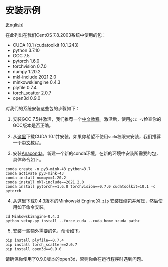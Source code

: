 # 安装示例

[[English]](INSTALL.md)

在此列出在我们CentOS 7.8.2003系统中使用的包：

- CUDA 10.1 (cudatoolkit 10.1.243)
- python 3.7.10
- GCC 7.5
- pytorch 1.6.0
- torchvision 0.7.0
- numpy 1.20.2
- mkl-include 2021.2.0
- minkowskiengine 0.4.3
- plyfile 0.7.4
- torch_scatter 2.0.7
- open3d 0.9.0

对我们的系统安装这些包的步骤如下：

1. 安装GCC 7.5并激活，我们推荐一个[中文教程](https://blog.csdn.net/Together_CZ/article/details/106279287)。激活后，使用`gcc -v`检查你的GCC版本是否正确。

2. 从[这里](https://developer.nvidia.com/cuda-10.1-download-archive-update2?target_os=Linux&target_arch=x86_64&target_distro=CentOS&target_version=7&target_type=runfilelocal)下载CUDA 10.1并安装，如果你希望不使用`sudo`权限来安装，我们推荐一个[中文教程](https://blog.csdn.net/qq_35498453/article/details/110532839)。

3. 安装[Anaconda](https://www.anaconda.com/)。新建一个新的conda环境，在新的环境中安装所需要的包，具体命令如下。

``` 
conda create -n py3-mink-43 python=3.7
conda activate py3-mink-43
conda install numpy==1.20.2
conda install mkl-include==2021.2.0
conda install pytorch==1.6.0 torchvision==0.7.0 cudatoolkit=10.1 -c pytorch
``` 

4. 从[这里](https://github.com/NVIDIA/MinkowskiEngine/archive/refs/tags/v0.4.3.zip)下载0.4.3版本的Minkowski Engine的`.zip` 安装压缩包并解压，然后使用如下命令安装。

``` 
cd MinkowskiEngine-0.4.3
python setup.py install --force_cuda --cuda_home <cuda path>

``` 

5. 安装一些额外需要的包，命令如下。

```
pip install plyfile==0.7.4
pip install torch_scatter==2.0.7
pip install open3d==0.9.0
```

请确保你使用了0.9.0版本的open3d，否则你会在运行程序时遇到问题。